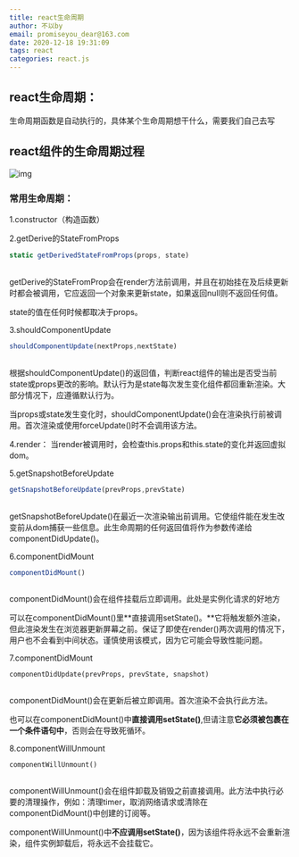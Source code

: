 ```yaml
---
title: react生命周期
author: 不以by
email: promiseyou_dear@163.com
date: 2020-12-18 19:31:09
tags: react
categories: react.js
---
```


## react生命周期：

生命周期函数是自动执行的，具体某个生命周期想干什么，需要我们自己去写



## react组件的生命周期过程

![img](https://img-blog.csdnimg.cn/img_convert/376b440b163aa510e17258a6a0213b31.png)![点击并拖拽以移动](data:image/gif;base64,R0lGODlhAQABAPABAP///wAAACH5BAEKAAAALAAAAAABAAEAAAICRAEAOw==)

### 常用生命周期：

1.constructor（构造函数）

2.getDerive的StateFromProps

```javascript
static getDerivedStateFromProps(props, state)
```

![点击并拖拽以移动](data:image/gif;base64,R0lGODlhAQABAPABAP///wAAACH5BAEKAAAALAAAAAABAAEAAAICRAEAOw==)

 getDerive的StateFromProp会在render方法前调用，并且在初始挂在及后续更新时都会被调用，它应返回一个对象来更新state，如果返回null则不返回任何值。

state的值在任何时候都取决于props。

3.shouldComponentUpdate

```javascript
shouldComponentUpdate(nextProps,nextState)
```

![点击并拖拽以移动](data:image/gif;base64,R0lGODlhAQABAPABAP///wAAACH5BAEKAAAALAAAAAABAAEAAAICRAEAOw==)

根据shouldComponentUpdate()的返回值，判断react组件的输出是否受当前state或props更改的影响。默认行为是state每次发生变化组件都回重新渲染。大部分情况下，应遵循默认行为。

当props或state发生变化时，shouldComponentUpdate()会在渲染执行前被调用。首次渲染或使用forceUpdate()时不会调用该方法。

4.render： 当render被调用时，会检查this.props和this.state的变化并返回虚拟dom。

5.getSnapshotBeforeUpdate

```javascript
getSnapshotBeforeUpdate(prevProps,prevState)
```

![点击并拖拽以移动](data:image/gif;base64,R0lGODlhAQABAPABAP///wAAACH5BAEKAAAALAAAAAABAAEAAAICRAEAOw==)

getSnapshotBeforeUpdate()在最近一次渲染输出前调用。它使组件能在发生改变前从dom捕获一些信息。此生命周期的任何返回值将作为参数传递给componentDidUpdate()。

6.componentDidMount

```javascript
componentDidMount()
```

![点击并拖拽以移动](data:image/gif;base64,R0lGODlhAQABAPABAP///wAAACH5BAEKAAAALAAAAAABAAEAAAICRAEAOw==)

componentDidMount()会在组件挂载后立即调用。此处是实例化请求的好地方

可以在componentDidMount()里**直接调用setState()。**它将触发额外渲染，但此渲染发生在浏览器更新屏幕之前。保证了即使在render()两次调用的情况下，用户也不会看到中间状态。谨慎使用该模式，因为它可能会导致性能问题。

7.componentDidMount

```
componentDidUpdate(prevProps, prevState, snapshot)
```

![点击并拖拽以移动](data:image/gif;base64,R0lGODlhAQABAPABAP///wAAACH5BAEKAAAALAAAAAABAAEAAAICRAEAOw==)

componentDidMount()会在更新后被立即调用。首次渲染不会执行此方法。

也可以在componentDidMount()中**直接调用setState()**,但请注意**它必须被包裹在一个条件语句中**，否则会在导致死循环。

8.componentWillUnmount

```
componentWillUnmount()
```

![点击并拖拽以移动](data:image/gif;base64,R0lGODlhAQABAPABAP///wAAACH5BAEKAAAALAAAAAABAAEAAAICRAEAOw==)

 componentWillUnmount()会在组件卸载及销毁之前直接调用。此方法中执行必要的清理操作，例如：清理timer，取消网络请求或清除在componentDidMount()中创建的订阅等。

componentWillUnmount()中**不应调用setState()**，因为该组件将永远不会重新渲染，组件实例卸载后，将永远不会挂载它。